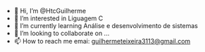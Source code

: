 - 👋 Hi, I’m @HtcGuilherme
- 👀 I’m interested in Liguagem C 
- 🌱 I’m currently learning Análise e desenvolvimento de sistemas 
- 💞️ I’m looking to collaborate on ...
- 📫 How to reach me emai: guilhermeteixeira3113@gmail.com

<!---
HtcGuilherme/HtcGuilherme is a ✨ special ✨ repository because its `README.md` (this file) appears on your GitHub profile.
You can click the Preview link to take a look at your changes.
--->
